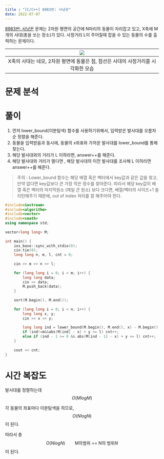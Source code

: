 ```yaml
---
title : "[C/C++] 8983번: 사냥꾼"
date: 2022-07-07
---
```


[8983번: 사냥꾼](https://www.acmicpc.net/problem/8983) 문제는 2차원 평면의 공간에 N마리의 동물이 자리잡고 있고, X축에 M개의 사대(총을 쏘는 장소)가 있다. 사정거리 L이 주어질때 잡을 수 있는 동물의 수를 출력하는 문제이다.

|![](https://upload.acmicpc.net/80de7dba-b822-4f30-b833-de3071af385b/-/preview/)|
|:---:|
|X축의 사대는 네모, 2차원 평면에 동물은 점, 점선은 사대의 사정거리를 시각화한 모습|
# 문제 분석

# 풀이

1. 먼저 lower_bound(이분탐색) 함수를 사용하기위해서, 입력받은 발사대를 오름차순 정렬을 해준다.
2. 동물을 입력받음과 동시에, 동물의 x좌표와 가까운 발사대를 lower_bound를 통해 찾는다.
3. 해당 발사대와의 거리가 L 이하라면, answer++를 해준다.
4. 해당 발사대와 거리가 멀다면 , 해당 발사대의 이전 발사대를 조사해 L 이하라면 answer++를 해준다.

> 주의 : Lower_bound 함수는 해당 배열 혹은 벡터에서 key값과 같은 값을 찾고, 만약 없다면 key값보다 큰 가장 작은 정수를 찾아준다. 따라서 해당 key값이 배열 혹은 벡터의 마지막원소 (제일 큰 원소) 보다 크다면, 배열/벡터의 사이즈+1 을 리턴해주기 때문에, out of index 처리를 잘 해주어야 한다.

```cpp
#include<iostream>	
#include<algorithm>	
#include<vector>	
#include<cmath>	
using namespace std;
	
vector<long long> M;
	
int main() {
	ios_base::sync_with_stdio(0);	
	cin.tie(0);	
	long long n, m, l, cnt = 0;
	
	cin >> m >> n >> l;
	
	for (long long i = 0; i < m; i++) {	
		long long data;	
		cin >> data;	
		M.push_back(data);	
	}
	
	sort(M.begin(), M.end());
	
	for (long long i = 0; i < n; i++) {	
		long long x, y;	
		cin >> x >> y;
	
		long long ind = lower_bound(M.begin(), M.end(), x) - M.begin();	
		if (ind!=m&&abs(M[ind] - x) + y <= l) cnt++;	
		else if (ind - 1 >= 0 && abs(M[ind - 1] - x) + y <= l) cnt++;	
	}
	
	cout << cnt;	
}
```
# 시간 복잡도

발사대를 정렬하는데 $$ O(MlogM) $$

각 동물의 좌표마다 이분탐색을 하므로, $$ O(NlogN) $$ 이 된다.

따라서 총 $$ O(NlogN) \qquad \text{M의범위 == N의 범위}N$$이 된다. 